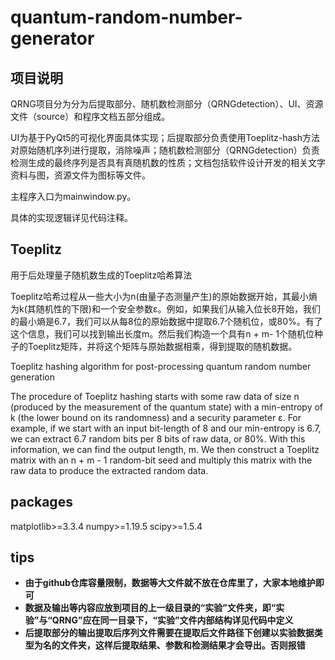 # quantum-random-number-generator
## 项目说明

QRNG项目分为分为后提取部分、随机数检测部分（QRNGdetection）、UI、资源文件（source）和程序文档五部分组成。

UI为基于PyQt5的可视化界面具体实现；后提取部分负责使用Toeplitz-hash方法对原始随机序列进行提取，消除噪声；随机数检测部分（QRNGdetection）负责检测生成的最终序列是否具有真随机数的性质；文档包括软件设计开发的相关文字资料与图，资源文件为图标等文件。

主程序入口为mainwindow.py。

具体的实现逻辑详见代码注释。	

## Toeplitz

用于后处理量子随机数生成的Toeplitz哈希算法

Toeplitz哈希过程从一些大小为n(由量子态测量产生)的原始数据开始，其最小熵为k(其随机性的下限)和一个安全参数ε。例如，如果我们从输入位长8开始，我们的最小熵是6.7，我们可以从每8位的原始数据中提取6.7个随机位，或80%。有了这个信息，我们可以找到输出长度m。然后我们构造一个具有n + m- 1个随机位种子的Toeplitz矩阵，并将这个矩阵与原始数据相乘，得到提取的随机数据。



Toeplitz hashing algorithm for post-processing quantum random number generation

The procedure of Toeplitz hashing starts with some raw data of size n (produced by the measurement of the quantum state) with a min-entropy of k (the lower bound on its randomness) and a security parameter ε. For example, if we start with an input bit-length of 8 and our min-entropy is 6.7, we can extract 6.7 random bits per 8 bits of raw data, or 80%. With this information, we can find the output length, m. We then construct a Toeplitz matrix with an n + m - 1 random-bit seed and multiply this matrix with the raw data to produce the extracted random data.

## packages

matplotlib>=3.3.4
numpy>=1.19.5
scipy>=1.5.4

## **tips**

+ **由于github仓库容量限制，数据等大文件就不放在仓库里了，大家本地维护即可**
+ **数据及输出等内容应放到项目的上一级目录的“实验”文件夹，即“实验”与“QRNG”应在同一目录下，“实验”文件内部结构详见代码中定义**
+ **后提取部分的输出提取后序列文件需要在提取后文件路径下创建以实验数据类型为名的文件夹，这样后提取结果、参数和检测结果才会导出。否则报错**

